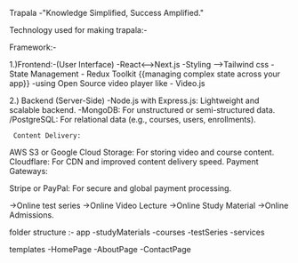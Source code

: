 Trapala -"Knowledge Simplified, Success Amplified."

Technology used for making trapala:-

Framework:-

1.)Frontend:-(User Interface)
     -React<-->Next.js
     -Styling -->Tailwind css
     -State Management - Redux Toolkit {{managing complex state across your app}}
     -using Open Source video player like - Video.js


2.) Backend (Server-Side)
     -Node.js with Express.js: Lightweight and scalable backend.
     -MongoDB: For unstructured or semi-structured data. /PostgreSQL: For relational data (e.g., courses, users, enrollments).

     Content Delivery:

AWS S3 or Google Cloud Storage: For storing video and course content.
Cloudflare: For CDN and improved content delivery speed.
Payment Gateways:

Stripe or PayPal: For secure and global payment processing.




->Online test series
->Online Video Lecture
->Online Study Material
->Online Admissions.


folder structure :-
  app
    -studyMaterials
    -courses
    -testSeries
    -services

 templates
    -HomePage
    -AboutPage
    -ContactPage


